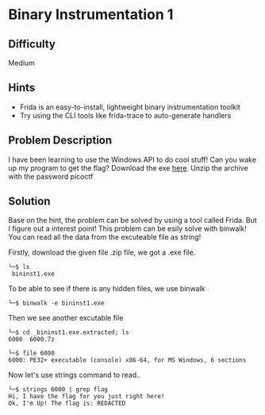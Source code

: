 # Binary Instrumentation 1
## Difficulty 
Medium 
## Hints 
- Frida is an easy-to-install, lightweight binary instrumentation toolkit
- Try using the CLI tools like frida-trace to auto-generate handlers
## Problem Description
I have been learning to use the Windows API to do cool stuff! Can you wake up my program to get the flag?
Download the exe [here](https://challenge-files.picoctf.net/c_verbal_sleep/c71239e2890bd0008ff9c1da986438d276e7a96ba123cb3bc7b04d5a3de27fe7/bininst1.zip). Unzip the archive with the password picoctf
## Solution
Base on the hint, the problem can be solved by using a tool called Frida. But I figure out a interest point!
This problem can be esily solve with binwalk! You can read all the data from the excuteable file as string!

Firstly, download the given file .zip file, we got a .exe file. 
```
└─$ ls    
 bininst1.exe 
```
To be able to see if there is any hidden files, we use binwalk
```
└─$ binwalk -e bininst1.exe
```
Then we see another excutable file
```
└─$ cd _bininst1.exe.extracted; ls
6000  6000.7z
```
```
└─$ file 6000
6000: PE32+ executable (console) x86-64, for MS Windows, 6 sections
```
Now let's use strings command to read.. 
```
└─$ strings 6000 | grep flag
Hi, I have the flag for you just right here!
Ok, I'm Up! The flag is: REDACTED
```

